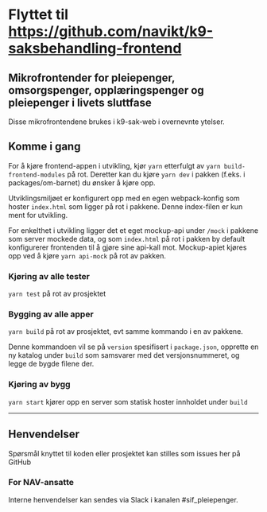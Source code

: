 # Flyttet til https://github.com/navikt/k9-saksbehandling-frontend


## Mikrofrontender for pleiepenger, omsorgspenger, opplæringspenger og pleiepenger i livets sluttfase

Disse mikrofrontendene brukes i k9-sak-web i overnevnte ytelser.

## Komme i gang

For å kjøre frontend-appen i utvikling, kjør `yarn` etterfulgt av `yarn build-frontend-modules` på rot. Deretter kan du kjøre `yarn dev` i pakken (f.eks. i packages/om-barnet) du ønsker å kjøre opp.

Utviklingsmiljøet er konfigurert opp med en egen webpack-konfig som hoster `index.html` som ligger på rot i pakkene.
Denne index-filen er kun ment for utvikling.

For enkelthet i utvikling ligger det et eget mockup-api under `/mock` i pakkene som server mockede data, og som
`index.html` på rot i pakken by default konfigurerer frontenden til å gjøre sine api-kall mot. Mockup-apiet kjøres
opp ved å kjøre `yarn api-mock` på rot av pakken.

### Kjøring av alle tester

`yarn test` på rot av prosjektet

### Bygging av alle apper

`yarn build` på rot av prosjektet, evt samme kommando i en av pakkene.

Denne kommandoen vil se på `version` spesifisert i `package.json`, opprette en ny katalog under `build`
som samsvarer med det versjonsnummeret, og legge de bygde filene der.

### Kjøring av bygg

`yarn start` kjører opp en server som statisk hoster innholdet under `build`

---

## Henvendelser

Spørsmål knyttet til koden eller prosjektet kan stilles som issues her på GitHub

### For NAV-ansatte

Interne henvendelser kan sendes via Slack i kanalen #sif_pleiepenger.
